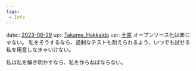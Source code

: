 ```yaml
---
tags:
 - Info
---
```


date:: [2023-06-29](/Daily_Note/2023-06-29.md)
up:: [Takame_Hakkaido](Bar/Novel/Nacaria/Takame_Hakkaido.md)
up:: [十原](../Novels/ナカリア/本編/登場人物/Cricia/十原.md)
オープンソース化は楽じゃない。
私をそうするなら、過剰なテストも耐えられるよう、いつでも試せる私を用意しなきゃいけない。

私は私を解き明かすなら、私を作らねばならない。
